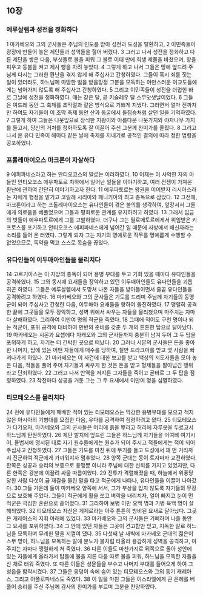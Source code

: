 ## 10장
### 예루살렘과 성전을 정화하다
1 마카베오와 그의 군사들은 주님의 인도를 받아 성전과 도성을 탈환하고,
2 이민족들이 광장에 만들어 놓은 제단들과 성역들을 헐어 버렸다.
3 그러고 나서 성전을 정화하고 다른 제단을 쌓은 다음, 부싯돌로 불을 피워 그 불로 이태 만에 희생 제물을 바쳤으며, 향을 피우고 등불을 켜고 제사 빵을 차려 놓았다.
4 그렇게 하고 나서 그들은 땅에 엎드려 주님께 다시는 그러한 환난을 겪지 않게 해 주십사고 간청하였다. 그들이 혹시 죄를 짓는 일이 있더라도, 하느님께 마땅한 벌을 받을망정 그분을 모독하는 야만스러운 이교도들에게는 넘어가지 않도록 해 주십사고 간청하였다.
5 그리고 이민족들이 성전을 더럽힌 바로 그날에 성전을 정화하였다. 때는 같은 달, 곧 키슬레우 달 스무닷샛날이었다.
6 그들은 여드레 동안 그 축제를 초막절과 같은 방식으로 기쁘게 지냈다. 그러면서 얼마 전까지만 하여도 자기들이 이 초막 축제 동안 산과 동굴에서 들짐승처럼 살던 일을 기억하였다.
7 그렇게 하여 그들은 나뭇잎으로 장식한 지팡이와 아름다운 나뭇가지와 야자나무 가지를 들고서, 당신의 거처를 정화하도록 잘 이끌어 주신 그분께 찬미가를 올렸다.
8 그러고 나서 온 유다 민족이 해마다 같은 날에 축제를 지내기로 공적인 결의에 따라 정한 법령을 공포하였다.
### 프톨레마이오스 마크론이 자살하다
9 에피파네스라고 하는 안티오코스의 말로는 이러하였다.
10 이제는 이 사악한 자의 아들인 안티오코스 에우파토르 치하에서 일어난 일들을 이야기하고, 여러 전쟁이 가져온 환난에 관하여 간단히 이야기하고자 한다.
11 에우파토르는 왕권을 이어받자 리시아스라는 자에게 행정을 맡기고 코일레 시리아와 페니키아의 최고 총독으로 삼았다.
12 그전에, 마크론이라고 하는 프톨레마이오스는 유다인들이 겪은 불의를 생각하여, 앞장서서 그들에게 의로움을 베풀었으며 그들과 평화로운 관계를 유지하려고 하였다.
13 그래서 임금의 벗들이 에우파토르에게 그를 고발하였다. 더구나 그는 필로메토르에게서 위임받은 키프로스를 포기하고 안티오코스 에피파네스에게 넘어간 일 때문에 사방에서 배신자라는 소리를 들어 온 터였다. 그렇게 되자 그는 자기의 영예로운 직무를 명예롭게 수행할 수 없었으므로, 독약을 먹고 스스로 목숨을 끊었다.
### 유다인들이 이두매아인들을 물리치다
14 고르기아스는 이 지방의 총독이 되어 용병 부대를 두고 기회 있을 때마다 유다인들을 공격하였다.
15 그와 동시에 요새들을 장악하고 있던 이두매아인들도 유다인들을 괴롭히곤 하였다. 그들은 예루살렘에서 도망쳐 나온 자들을 받아들이면서 줄곧 유다인들을 공격하려고 하였다.
16 마카베오와 그의 군사들은 기도를 드리며 주님께 자기들의 동맹군이 되어 주십사고 간청한 다음, 이두매아 요새들을 향하여 돌진하였다.
17 맹렬히 공격한 끝에 그곳들을 모두 장악하고, 성벽 위에서 싸우는 자들을 물리쳤으며 마주치는 자마다 살해하였다. 그리하여 이만여 명의 적군을 죽였다.
18 그때에 적어도 구천 명이나 되는 적군이, 포위 공격에 대비하여 만반의 준비를 갖춘 두 개의 튼튼한 탑으로 달아났다.
19 마카베오는 시몬과 요셉에다 자캐오와 그의 군사들까지 충분히 남겨 두어 그 두 탑을 포위하게 하고, 자기는 더 긴박한 곳으로 떠났다.
20 그러나 시몬의 군사들은 돈을 좋아한 나머지, 탑에 있는 어떤 자들에게 매수를 당하여, 칠만 드라크마를 받고 몇 사람을 빠져나가게 하였다.
21 마카베오는 이 사건에 대한 보고를 받고 백성의 지도자들을 모아 놓은 다음, 적들을 풀어 주어 자기들과 싸우게 한 것은 돈을 받고 형제들을 팔아넘긴 행위라고 단죄하였다.
22 그러고 나서 반역을 저지른 그자들을 죽이고 곧바로 그 두 탑을 점령하였다.
23 작전마다 성공을 거둔 그는 그 두 요새에서 이만여 명을 섬멸하였다.
### 티모테오스를 물리치다
24 전에 유다인들에게 패배한 적이 있는 티모테오스는 막강한 용병부대를 모으고 적지 않은 아시아의 기병대를 모집한 다음, 유다를 공격하여 점령하려고 왔다.
25 티모테오스가 다가오자, 마카베오와 그의 군사들은 머리에 흙을 뿌리고 허리에 자루옷을 두르고서 하느님께 탄원하였다.
26 제단 발치에 엎드린 그들은 하느님께 자기들을 어여삐 여기시어, 율법서에 명시된 대로 자기 원수들에게는 원수가 되어 주시고 적들에게는 적이 되어 주십사고 간청하였다.
27 그들은 기도를 마친 뒤에 무기를 들고 도성에서 꽤 먼 거리까지 진군하여 적군에게 가까워지자 멈추었다.
28 양쪽 군대는 동이 트자마자 교전하였다. 한쪽은 성공과 승리의 보증으로 용맹뿐 아니라 주님에 대한 신뢰를 가지고 있었지만, 다른 한쪽은 광분에 이끌려 싸울 따름이었다.
29 전투가 격렬해졌을 때, 하늘에서 위풍당당한 사람 다섯이 금 재갈을 물린 말을 타고 적군에게 나타나, 유다인들을 이끌어 나아갔다.
30 그들 가운데 둘이 마카베오 양쪽에 서서, 그가 부상을 입지 않도록 자기들의 무장으로 보호해 주었다. 그들이 적군에게 활을 쏘고 벼락을 내리치자, 얼이 빠지고 눈이 먼 적군은 극심한 혼란으로 흩어졌다.
31 그리하여 보병 이만 오백 명과 기병 육백 명이 살해되었다.
32 티모테오스 자신은 게제르라는 아주 튼튼히 방비된 요새로 달아났다. 그곳은 캐레아스의 지휘 아래에 있었다.
33 마카베오와 그의 군사들은 기뻐하며 나흘 동안 그 요새를 포위하였다.
34 그 안에 있던 자들은 그곳이 견고함만 믿고, 지독한 말로 하느님을 모독하며 무례한 말을 지껄여 댔다.
35 다섯째 날 새벽에 마카베오 군대의 젊은이 스무 명이, 하느님을 모독하는 말에 분노가 불처럼 타올라 용감하게 성벽을 공격하고, 마주치는 자마다 맹렬하게 쳐 죽였다.
36 다른 이들도 마찬가지로 뒤쪽으로 돌아 성안에 있는 자들에게 올라가서 탑들에 불을 지른 다음 따로 불을 피워, 하느님을 모독한 자들을 산 채로 태워 죽였다. 또 다른 이들은 성문들을 부수고 나머지 부대를 들어오게 하여 그 성읍을 함락시켰다.
37 그들은 웅덩이 속에 숨어 있는 티모테오스와 그의 동기 캐레아스, 그리고 아폴로파네스도 죽였다.
38 이 일을 마친 그들은 이스라엘에게 큰 은혜를 베풀어 승리를 주신 주님께 감사의 찬미가를 부르며 그분을 찬양하였다.
